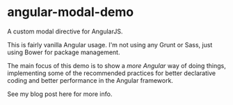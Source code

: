 angular-modal-demo
==================

A custom modal directive for AngularJS.

This is fairly vanilla Angular usage. I'm not using any Grunt or Sass, just using Bower for package management.

The main focus of this demo is to show a *more Angular* way of doing things, implementing some of the recommended practices for better declarative coding and better performance in the Angular framework.

See my blog post here for more info.
